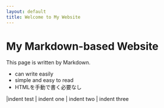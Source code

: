 ```yaml
---
layout: default
title: Welcome to My Website
---
```


# My Markdown-based Website

This page is written by Markdown.

- can write easily
- simple and easy to read
- HTMLを手動で書く必要なし

|indent test
| indent one
|  indent two
|  indent three
